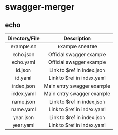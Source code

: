 # swagger-merger

## echo

| Directory/File | Description |
| :---: | :---: |
| example.sh | Example shell file |
| echo.json | Official swagger example |
| echo.yaml | Official swagger example |
| id.json | Link to $ref in index.json |
| id.yaml | Link to $ref in index.yaml |
| index.json | Main entry swagger example |
| index.yaml | Main entry swagger example |
| name.json | Link to $ref in index.json |
| name.yaml | Link to $ref in index.yaml |
| year.json | Link to $ref in index.json |
| year.yaml | Link to $ref in index.yaml |

